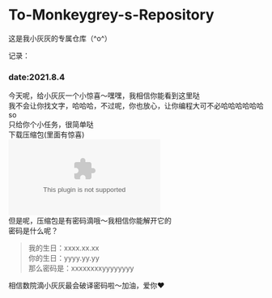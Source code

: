 # To-Monkeygrey-s-Repository
这是我小灰灰的专属仓库（^o^）

记录：
### date:2021.8.4
今天呢，给小灰灰一个小惊喜～嘿嘿，我相信你能看到这里哒  
我不会让你找文字，哈哈哈，不过呢，你也放心，让你编程大可不必哈哈哈哈哈哈  
so  
只给你个小任务，很简单哒  
下载压缩包(里面有惊喜)  
![下载压缩包](https://github.com/PGL888999/To-Monkeygrey-s-Repository/blob/main/%E7%BB%99%E5%B0%8F%E7%81%B0%E7%81%B0%E7%9A%84%E6%83%8A%E5%96%9C.zip)  
但是呢，压缩包是有密码滴哦～我相信你能解开它的  
密码是什么呢？  
> 我的生日：xxxx.xx.xx  
> 你的生日：yyyy.yy.yy  
> 那么密码是：xxxxxxxxyyyyyyyy  
  
相信数院滴小灰灰最会破译密码啦～加油，爱你❤️
